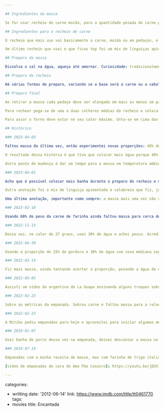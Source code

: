 ```yaml
---

## Ingredientes da massa

Se for usar recheio de carne moída, para a quantidade pesada de carne pesar o mesmo de farinha de trigo; você pode usar esta base para outros tipos de recheio, se atentando ao volume que o recheio gera, que é o que deverá ser embrulhado pela empanada. Nos meus testes 100g de farinha conseguem embrulhar 3 ou 4 empanadas. Com base no peso da farinha, usar 2% de sal, de 25% a 50% de gordura em temperatura ambiente, tradicionalmente banha, mas pode ser usado manteiga ou outro tipo de óleo, e de 35% a 40% (ou bem pouco a mais, apenas para umedecer) de água morninha, mas que não queima a mão. Antes de ir para o forno reserve um ovo misturado com um pouco de água para pincelar por cima. Algumas receitas vão um ovo na massa também, para a elasticidade.

## Ingredientes para o recheio de carne

O recheio que mais uso vai basicamente a carne, moída ou em pedaços, e cebola, picada ou fatiada, ambos com o mesmo volume. Uma versão saltenha da mesma receita pode ser feita com batata cozida, mas ainda firme, em pequenos pedaços. Uma outra versão usa ovos cozidos em pedaços. E, por fim, é comum também usar uvas passas, o que pode ir bem para paladares mais exóticos. Fora esses padrões há infinitas possibilidades de recheio, e todas serão empanadas, do espanhol "embrulhado em massa de pão".

Um último recheio que usei e que ficou top foi um mix de linguiças apimentada e calabresa com cebola e azeitonas. Não precisou de mais nenhum tempero.

## Preparo da massa

Dissolva o sal na água, aqueça até amornar. Curiosidade: tradicionalmente usa-se sal grosso, mas na prática tanto faz, uma vez que ele será dissolvido. Jogue esta salmora ainda morna por cima da farinha aos poucos para não gerar grunhas e vá misturando até umedecer toda a massa; se faltar um pouco de água coloque mais um pinguinhos, a ideia é umedecer apenas. Em seguida, adiciona a gordura, também misturando bem; não precisa sovar, mas misture até deixar uma massa homogênea. Deixe por uns 10 minutos em temperatura ambiente para a massa relaxar e embale em plástico filme ou coloque em um pote hermético dentro da geladeira por pelo menos uma hora e até de um dia para o outro.

## Preparo do recheio

Há várias formas de preparo, variando se a base será a carne ou a cebola. Você pode dourar a carne em uma panela com banha ou qualquer tipo de gordura com até 10% do peso, reduzindo o líquido e deixando queimar levemente enquanto joga água quente para não grudar no fundo. Você pode também jogar água quente na carne em uma peneira, o que a cozinha levemente apenas na superfície, e na panela amolecer a cebola com a gordura. De qualquer forma, o que estiver no fogo é para temperar. Além de sal e pimenta a gosto, os temperos tradicionais são cominho e páprica doce. Quando a base estiver temperada e no ponto pode misturar a outra parte (cebola ou carne). Se quiser ao final pode jogar um pouco de tomate picado ou seu molho de preferência. Reduza o líquido, desligue o fogo para colocar os temperos frágeis (os que preferir): orégano, salsa picada, azeitona em pedaços. Pode manter na geladeira por pelo menos uma hora ou de um dia para outro. Se quiser adicionar batatas, estas são cozidas em cubinhos e se mantém firmes embora moles, e ovos cozidos são picados após frios. Ambos são colocados tradicionalmente em cima da carne, sem misturar. A ideia é não alterar a cor desses ingredientes com a carne.

## Preparo final

Ao retirar a massa cada pedaço deve ser alongado em mais ou menos um palmo com um rolo. Tire um punhado da massa, faça uma bola, jogue em uma mesa ou bancada, dê uma amassadinhas com o rolo e vá alongando para manter um círculo. Os círculos podem voltar à geladeira para manter o formato e ser mais fácil de manusear antes de rechear, mas não é necessário, especialmente se estiver trabalhando em equipe (um abre a massa e o outro recheia e fecha).

Para rechear pega-se de uma a duas colheres médias do recheio e coloca-se no meio do círculo. Se estiver com a massa na mão abrace o recheio e sele em volta, começando pela parte de cima e depois as beiradas, encostando as beiradas, com uma margem de cerca de um ou dois dedos. Depois que estiver grudada a massa pode-se fazer aquele arranjo característico das empanadas, de fazer as orelhas progressivas do começo ao fim. Isso se faz com dois dedos e um terceiro de guia. É mais simples praticando.

Para assar o forno deve estar no seu calor máximo. Unta-se em cima das empanadas com um ovo quebrado e um pouco de água para dourar quando estiver pronto. Algumas receitas usam inclusive um pouco de açúcar cristal para dourar um pouco mais. Em cerca de meia-hora no forno as empanadas devem estar prontas. É possível deixar assada parcialmente para guardar no freezer e voltar ao fogo quando quiser terminar para comer.

## Histórico

### 2023-04-03

Faltou massa da última vez, então experimentei novas proporções: 40% de água, 40% de gordura. No entanto criei grunhas na farinha ao jogar a água um pouco quente demais de uma vez na massa, e deve ser por isso que lá no início da receita é pedido que se coloque aos poucos. Há a opção de juntar com a gordura também, mas ainda prefiro testar novamente umedecer a farinha para depois acrescentar a gordura.

O resultado dessa história é que tive que colocar mais água porque 40% não foi o suficiente para umedecer (colocando a aos poucos talvez funcione) e depois coloquei mais farinha, pois o resultado estava mole demais.

Outro ponto de mudança é dar um tempo para a massa em temperatura ambiente antes de congelar para que ela relaxe. Uns 10 minutos devem bastar, mas estou seguindo o que sei sobre massa.

### 2023-04-01

Acho que é possível colocar mais banha durante o preparo do recheio e menos água; 50% ficou muito; vou diminuir para 40%; no entanto, o resultado ficou menos seco. O mesmo peso de cebola na carne é demais porque depois a água da carne é reduzida. Creio que a instrução deva ser por volume nesse caso, porque aí depende do recheio já reduzido. Para a empanada clássica o tempero enquanto cozinha é basicamente sal, pimenta e cominho. Hoje experimentei com pimenta vermelha coreana e deu um sabor a mais (é possível variar). Depois de cozido o tempero é basicamente verde: azeitonas, salsa.

Outra anotação foi o mix de linguiça apimentada e calabreza que fiz, junto de cebolas para suavizar e azeitonas. Ficou muito, muito bom. Anotado mais um recheio.

Uma última anotação, importante como sempre: a massa mais uma vez não deu. Pode ter sido a umidade da massa que não permitiu colocar mais recheio, mas vou voltar a receita para 100% do recheio em carne de farinha, o que com 40% de gordura deve chegar mais próximo do 0 a 0.

### 2023-02-18

Usando 60% do peso da carne de farinha ainda faltou massa para cerca de 4 empanadas. Considerando que foram feitas 26 o aumento deve ser de 10 a 20%. Vamos de 70% na próxima. Para a gordura foi usado 40%. O resultado ficou gorduroso como uma empada, mas não muito pesado. Ficou menos seco. Parece um ponto ideal para tentar colocar mais água, uns 40%, para ver se retém a umidade. Nessa noite tive insônia e acabei achando o [vídeo de empanadas do cara do Amo Pão Caseiro] onde ele usa o mesmo **peso** de cebola e carne e o mesmo peso de farinha e carne (mas vai batata e uva passa a mais). Achei simples e posso testar na próxima. Outras diferenças na proporção: 20% de banha de porco, 48% de água. No recheio 10% do peso da carne em banha de porco. Uma dica interessante dos comentários é que alguém usou um ovo para a massa, o que deu mais elasticidade. E eu vi um outro vídeo na mesma noite de algum argentino usando ovo também. Vale a pena o experimento. E, por fim: não precisa sovar a massa, só misturar e guardar na geladeira.

### 2022-11-13 

Dessa vez, no calor de 27 graus, usei 30% de água e achei pouco. Acredito que 35% seja o valor. Estou usando também 30% de gordura... ops, não. Medi errado. Foram 26% de gordura. Resolvi adotar a estratégia de metade do peso da carne em farinha. Na hora de montar sobrou bem pouco de carne, o suficiente para mais duas ou no máximo três empanadas. Isso quer dizer que a proporção que usei de metade do peso da carne em farinha estava bem próximo. Considerar na próxima 60% do peso da carne em farinha.

### 2022-04-30

Usando a proporção de 25% de gordura e 30% de água com sova mediana seguido de descanso na geladeira. A massa ficou ligeiramente seca e quebradiça, mas fácil de manusear e não abriu. Talvez dê para colocar mais gordura?

### 2022-03-14

Fiz mais massa, ainda tentando acertar a proporção, pesando a água de duas xícaras e entendendo quanto é isso para 1kg de farinha. É pouco. Que eu me lembro é 35% ou menos. Usei próximo a mesma quantidade de gordura, que está bem acima do que costumo usar. A massa ficou mais gordurosa, dá para sentir, mas nada exagerado, nem pesado. Talvez um pouco menos na próxima fosse melhor. Preciso voltar a medir para conseguir os números na próxima vez.

### 2022-03-05

Assisti um vídeo da argentina do La Guapa ensinando alguns truques sobre empanadas, além da história de cada versão (como por exemplo são usadas uvas passas na versão mendocina porque é o que há de mais abundante na região). Uma dica é sobre a gordura na massa e no recheio, que nunca é demais. Na massa dá mais crocância e pode ser usada até na proporção de 50%. No recheio o objetivo é um caldo que depois que gela não fica líquido e apenas derrete depois que você abre após assado (e torna o recheio mais úmido).

### 2022-02-23

Sobre as métricas da empanada. Sobrou carne e faltou massa para a relação de 40% (400g de farinha para quase 1kg de carne). Sobre o volume de cebola, deixei próximo do de carne, mas levemente abaixo. O sabor não ficou tão doce, o equilíbrio foi bom.

### 2022-02-23

A Mitiko pediu empanadas para hoje e aproveitei para iniciar algumas medições para quantidades baseadas em gramas em vez de volumes. Para o primeiro teste eu escolhi usar 10% de banha para 400g de farinha, água morna até trazer maciez durante a sova (sem medir por enquanto), elasticidade sem desenvolver completamente o glúten e geladeira enrolado em plástico filme. O resultado não foi bom, a massa ficou molenga demais, e eu atribuo tanto ao excesso de umidade quanto à pouca gordura. Para meu próximo teste irei tentar 20% de gordura e uma quantidade menor de água. Como a receita original pede 2 xícaras (chá) de água morna para 1kg de farinha irei pesar as xícaras que costumo usar e tirar a porcentagem. A sova continuará a mesma; por enquanto o objetivo é analisar a consistência.

### 2019-01-07

Usei banha de porco dessa vez na empanada, deixei descansar a massa no pano para o dia seguinte e o recheio também, deixando levemente molhado. O resultado ficou uma massa menos seca e com aqueles sinais de queimadinho pontuais. O recheio foi com acém moído e caldo de carne natural.

### 2018-07-14

Empanadas com a minha receita de massa, mas com farinha de trigo italiana tipo 00 para massa fresca. O resultado após uma hora na geladeira dentro da tigela coberta com pano ficou mais difícil de quebrar (muito difícil), mas difícil de dobrar para fechar também. Porém, não abriu nenhuma, mas continuou seca como a última, quase uma mistura de pão e biscoito. Talvez um pouco mais de água (ou gordura) e o processo de embrulhar no papel filme. Usando banha de porco.

[vídeo de empanadas do cara do Amo Pão Caseiro]: https://youtu.be/jDSh7fBigPU

---
```

categories:
- writting
date: '2012-06-14'
link: https://www.imdb.com/title/tt0461770
tags:
- movies
title: Encantada
